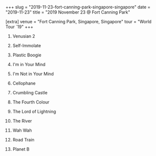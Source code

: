 +++
slug = "2019-11-23-fort-canning-park-singapore-singapore"
date = "2019-11-23"
title = "2019 November 23 @ Fort Canning Park"

[extra]
venue = "Fort Canning Park, Singapore, Singapore"
tour = "World Tour `19"
+++


 1. Venusian 2

 2. Self-Immolate

 3. Plastic Boogie

 4. I'm in Your Mind

 5. I'm Not in Your Mind

 6. Cellophane

 7. Crumbling Castle

 8. The Fourth Colour

 9. The Lord of Lightning

10. The River

11. Wah Wah

12. Road Train

13. Planet B


